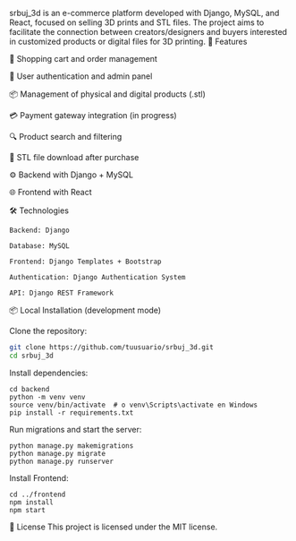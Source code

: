 srbuj_3d is an e-commerce platform developed with Django, MySQL, and React, focused on selling 3D prints and STL files.
The project aims to facilitate the connection between creators/designers and buyers interested in customized products or digital files for 3D printing.
🚀 Features

🛒 Shopping cart and order management

👤 User authentication and admin panel

📦 Management of physical and digital products (.stl)

💳 Payment gateway integration (in progress)

🔍 Product search and filtering

📁 STL file download after purchase

⚙️ Backend with Django + MySQL

🌐 Frontend with React

🛠️ Technologies

    Backend: Django

    Database: MySQL

    Frontend: Django Templates + Bootstrap

    Authentication: Django Authentication System

    API: Django REST Framework

📦 Local Installation (development mode)

Clone the repository:

```bash
git clone https://github.com/tuusuario/srbuj_3d.git
cd srbuj_3d
```
Install dependencies:
```
cd backend
python -m venv venv
source venv/bin/activate  # o venv\Scripts\activate en Windows
pip install -r requirements.txt
```
Run migrations and start the server:
````
python manage.py makemigrations
python manage.py migrate
python manage.py runserver
````
Install Frontend:
````
cd ../frontend
npm install
npm start
````

📄 License
This project is licensed under the MIT license.
